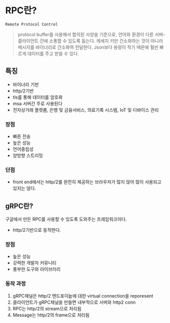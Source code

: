 # RPC란?

`Remote Protocol Control`

> protocol buffer를 사용해서 합의된 사양을 기준으로, 언어와 환경이 다른 서버-클라이언트 간에 소통할 수 있도록 돕는다.
메세지 키만 간소화하는 것이 아니라 메시지를 바이너리로 간소화여 전달한다.
Json보다 용량이 작기 때문에 훨씬 빠르게 데이터를 주고 받을 수 있다.

## 특징
- 바이너리 기반
- http/2기반
- tls를 통해 데이터를 암호화
- msa 서버간 주로 사용된다
- 전자상거래 플랫폼, 은행 및 금융서비스, 의료기록 시스템, IoT 및 디바이스 관리

### 장점
- 빠른 전송
- 높은 성능
- 언어중립성
- 양방향 스트리밍
  
### 단점
- front end에서는 http/2를 완전히 제공하는 브라우저가 많지 않아 많이 사용되고 있지는 않다.

## gRPC란?
구글에서 만든 RPC를 사용할 수 있도록 도와주는 프레임워크이다.
- http/2기반으로 동작한다. 
  
### 장점
- 높은 성능
- 강력한 개발자 커뮤니티
- 풍부한 도구와 라이브러리

### 동작 과정
1. gRPC채널은 http/2 엔드포이늩에 대한 virtual connection을 reporesent
2. 클라이언트가 gRPC채널을 만들면 내부적으로 서버와 http2 conn
3. RPC는 http/2의 stream으로 처리됨
4. Message는 http/2의 frame으로 처리됨